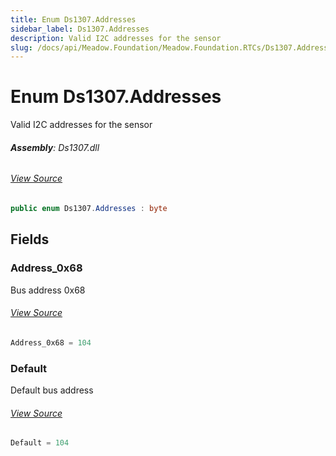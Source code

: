 ```yaml
---
title: Enum Ds1307.Addresses
sidebar_label: Ds1307.Addresses
description: Valid I2C addresses for the sensor
slug: /docs/api/Meadow.Foundation/Meadow.Foundation.RTCs/Ds1307.Addresses
---
```

# Enum Ds1307.Addresses
Valid I2C addresses for the sensor

###### **Assembly**: Ds1307.dll
###### [View Source](https://github.com/WildernessLabs/Meadow.Foundation.git/blob/develop/Source/Meadow.Foundation.Peripherals/RTCs.Ds1307/Driver/Ds1307.Enums.cs#L8)
```csharp title="Declaration"
public enum Ds1307.Addresses : byte
```
## Fields
### Address_0x68
Bus address 0x68
###### [View Source](https://github.com/WildernessLabs/Meadow.Foundation.git/blob/develop/Source/Meadow.Foundation.Peripherals/RTCs.Ds1307/Driver/Ds1307.Enums.cs#L13)
```csharp title="Declaration"
Address_0x68 = 104
```
### Default
Default bus address
###### [View Source](https://github.com/WildernessLabs/Meadow.Foundation.git/blob/develop/Source/Meadow.Foundation.Peripherals/RTCs.Ds1307/Driver/Ds1307.Enums.cs#L17)
```csharp title="Declaration"
Default = 104
```
